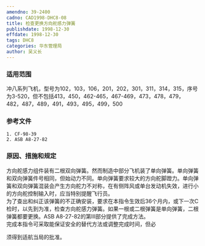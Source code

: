 ```yaml
---
amendno: 39-2400  
cadno: CAD1998-DHC8-08  
title: 检查更换方向舵感力弹簧  
publishdate: 1998-12-30  
effdate: 1998-12-30  
tags: DHC8  
categories: 华东管理局  
author: 吴义长  
---
```

  
### 适用范围  
冲八系列飞机，型号为102，103，106，201，202，301，311，314，315，序号为3-520，但不包括413，450，462-465，467-469，473，478，479，482，487，489，491，493，495，499，500  
  
<!--more-->  
### 参考文件  
    1. CF-98-39  
    2. ASB A8-27-82  
  
### 原因、措施和规定  
方向舵感力组件装有二根双向弹簧。然而制造中部分飞机装了单向弹簧。单向弹簧和双向弹簧件号相同，但始动力不同。单向弹簧要求较大的方向舵脚蹬力。单向弹簧和双向弹簧混装会产生方向舵力不对称，在有侧阵风或单台发动机失效，进行小的方向舵控制输入时，应当特别提醒飞行员。  
    为了查出和纠正该弹簧的不正确安装，要求在本指令生效后36个月内，或下一次C检时，以先到为准，检查方向舵感力弹簧。如果一根或二根弹簧是单向弹簧，二根弹簧都要更换。ASB A8-27-82的第III部分提供了完成方法。  
    完成本指令可采取能保证安全的替代方法或调整完成时间，但必  
  
须得到适航当局的批准。  
